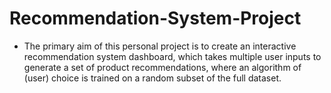 # Recommendation-System-Project

* The primary aim of this personal project is to create an interactive recommendation system dashboard, which takes multiple user inputs to generate a set of product recommendations, where an algorithm of (user) choice is trained on a random subset of the full dataset.
